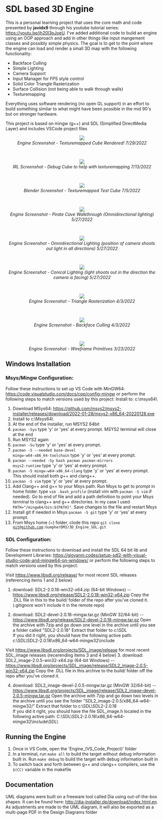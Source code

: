 # SDL based 3D Engine

This is a personal learning project that uses the core math and code presented by <b>javidx9</b> through his youtube tutorial series: https://youtu.be/ih20l3pJoeU.  I've added additional code to build an engine using an OOP approach and add in other things like input mangement classes and possibly simple physics.  The goal is to get to the point where the engine can load and render a small 3D map with the following functionality:
- Backface Culling
- Simple Lighting
- Camera Support
- Input Manager for FPS style control
- Solid Color Triangle Rasterization
- Surface Collision (not being able to walk through walls)
- Texturemapping

Everything uses software rendering (no open GL support) in an effort to build something similar to what might have been possible in the mid 90's but on stronger hardware.

This project is based on mingw (g++) and SDL (Simplified DirectMedia Layer) and includes VSCode project files


<p align="center"><img src="https://github.com/GumpherDM3/3D_Engine_SDL/blob/main/Screenshots/2022-07-29%20Texturemapped.png">
  <br><i>Engine Screenshot - Texturemapped Cube Rendered! 7/29/2022</i>
</p>
<br>

<p align="center"><img src="https://github.com/GumpherDM3/3D_Engine_SDL/blob/main/Screenshots/2022-07-13.png">
  <br><i>IRL Screenshot - Debug Cube to help with texturemapping 7/13/2022 </i>
</p>
<br>

<p align="center"><img src="https://github.com/GumpherDM3/3D_Engine_SDL/blob/main/Screenshots/2022-07-05%20Blender%20Cube.png">
  <br><i>Blender Screenshot - Texturemapped Test Cube 7/5/2022 </i>
</p>
<br>

<p align="center"><img src="https://github.com/GumpherDM3/3D_Engine_SDL/blob/main/Screenshots/Pirate%20Cave%20-%20walkthrough.gif">
  <br><i>Engine Screenshot - Pirate Cave Walkthrough (Omnidirectional lighting) 5/27/2022</i>
</p>

<br>

<p align="center"><img src="https://github.com/GumpherDM3/3D_Engine_SDL/blob/main/Screenshots/cave%20omni%202.PNG">
  <br><i>Engine Screenshot - Omnidirectional Lighting (position of camera shoots out light in all directions) 5/27/2022</i>
</p>

<br>

<p align="center"><img src="https://github.com/GumpherDM3/3D_Engine_SDL/blob/main/Screenshots/cave%20conincal%202.PNG">
  <br><i>Engine Screenshot - Conical Lighting (light shoots out in the direction the camera is facing) 5/27/2022</i>
</p>

<br>

<p align="center"><img src="https://github.com/GumpherDM3/3D_Engine_SDL/blob/main/Screenshots/2022-04-03_Rasterized_dimmed.png">
  <br><i>Engine Screenshot - Triangle Rasterization 4/3/2022</i>
</p>

<br>
<p align="center"><img src="https://github.com/GumpherDM3/3D_Engine_SDL/blob/main/Screenshots/2022-04-03_back_face_culling.png">
  <br><i>Engine Screenshot - Backface Culling 4/3/2022</i>
</p>

<br> 

<p align="center"><img src="https://github.com/GumpherDM3/3D_Engine_SDL/blob/main/Screenshots/2022-03-23.png">
  <br><i>Engine Screenshot - Wireframe Primitives 3/23/2022</i>
</p>



## Windows Installation
### Msys/Mingw Configuration:
Follow these instructions to set up VS Code with MinGW64: https://code.visualstudio.com/docs/cpp/config-mingw  or perform the following steps to match versions used by this project:
Install to: c:\msys64\ 
1. Download MSys64: https://github.com/msys2/msys2-installer/releases/download/2022-01-28/msys2-x86_64-20220128.exe
2. Install to c:\Msys64\
3. At the end of the installer, run MSYS2 64bit
4. <code>pacman -Syu</code> type 'y' or 'yes' at every prompt.  MSYS2 terminal will close at the end
5. Run MSYS2 again
6. <code>pacman -Su</code> type 'y' or 'yes' at every prompt.
7. <code>pacman -S --needed base-devel mingw-w64-x86_64-toolchain</code> type 'y' or 'yes' at every prompt.
8. <code>pacman --needed -Sy bash pacman pacman-mirrors msys2-runtime</code> type 'y' or 'yes' at every prompt.
9. <code>pacman -S mingw-w64-x86_64-clang</code> type 'y' or 'yes' at every prompt.
This should install both g++ and clang++.  
10. <code>pacman -S vim</code> type 'y' or 'yes' at every prompt.
11. Add Clang++ and g++ to your Msys path.  Run Msys to get to prompt in home folder.  type <code>vim .bash_profile</code> (install vim with <code>pacman -S vim</code> if needed).  Go to end of file and add a path definition to point your Msys terminal to clang++ and g++ directories.  In my case I used <code>PATH="/mingw64/bin:${PATH}"</code>.  Save changes to the file and restart Msys
12. Install git if needed in Msys <code>pacman -S git</code> type 'y' or 'yes' at every prompt.
13. From Msys home (~) folder, clode this repo <code>git clone git@github.com:GumpherDM3/3D_Engine_SDL.git</code>

### SDL Configuration:
Follow these instructions to download and install the SDL 64 bit lib and Development Libraries: https://giovanni.codes/setup-sdl2-with-visual-studio-code-and-mingw64-on-windows/  or perform the following steps to match versions used by this project:

Visit https://www.libsdl.org/release/ for most recent SDL releases (referencing items 1 and 2 below)
1. download: SDL2-2.0.18-win32-x64.zip (64-bit Windows) -- https://www.libsdl.org/release/SDL2-2.0.18-win32-x64.zip
Copy the .DLL file in this to the build/ folder of the repo after you've cloned it.  (.gitignore won't include it in the remote repo)

2. download: SDL2-devel-2.0.18-mingw.tar.gz (MinGW 32/64-bit) -- https://www.libsdl.org/release/SDL2-devel-2.0.18-mingw.tar.gz
Open the archive with 7zip and go down one level in the archive until you see a folder called "SDL2-2.0.18"
Extract that folder to c:\SDL\
If you did it right, you should have the following active path: c:\SDL\SDL2-2.0.18\x86_64-w64-mingw32\include

Visit https://www.libsdl.org/projects/SDL_image/release for most recent SDL_image releases (recerending items 3 and 4 below)
3. download: SDL2_image-2.0.5-win32-x64.zip (64-bit Windows) -- https://www.libsdl.org/projects/SDL_image/release/SDL2_image-2.0.5-win32-x64.zip
Copy the .DLL file in this archive to the build/ folder off the repo after you've cloned it.

4. download: SDL2_image-devel-2.0.5-mingw.tar.gz (MinGW 32/64-bit) -- https://www.libsdl.org/projects/SDL_image/release/SDL2_image-devel-2.0.5-mingw.tar.gz
Open the archive with 7zip and go down two levels in the archive until you see the folder "SDL2_image-2.0.5/x86_64-w64-mingw32/"
Extract that folder to c:\SDL\SDL2-2.0.18\
If you did it right, you should have the file SDL_image.h located in the following active path: C:\SDL\SDL2-2.0.18\x86_64-w64-mingw32\include\SDL\

## Running the Engine
1. Once in VS Code, open the 'Engine_(VS_Code_Project)' folder
2. In a terminal, run <code>make all</code> to build the target without debug information built in.  Run <code>make debug</code> to build the target with debug information built in
3. To switch back and forth between g++ and clang++ compilers, use the <code>$(CC)</code> variable in the makefile

## Documentation
UML diagrams were built on a freeware tool called Dia using out-of-the-box shapes.  It can be found here: http://dia-installer.de/download/index.html.en.  As adjustments are made to the UML diagram, it will also be exported as a multi-page PDF in the Design Diagrams folder
